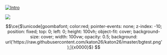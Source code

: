 [![Intro](https://readme-typing-svg.herokuapp.com?font=Fira+Code&pause=1000&color=08CE90&vCenter=true&random=false&width=435&lines=Hello+everyone;Welcome+to+my+GitHub+profile!;My+name+is+Katon+Fitrianto)](https://git.io/typing-svg)

![](https://komarev.com/ghpvc/?username=katon26&style=flat-square)

```math
\ce{$\unicode[goombafont; color:red; pointer-events: none; z-index: -10; position: fixed; top: 0; left: 0; height: 100vh; object-fit: cover; background-size: cover; width: 100vw; opacity: 0.5; background: url('https://raw.githubusercontent.com/katon26/katon26/master/bgtest.png');]{x0000}$}
